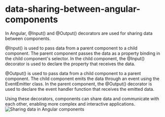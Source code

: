 # data-sharing-between-angular-components
In Angular, @Input() and @Output() decorators are used for sharing data between components.

@Input() is used to pass data from a parent component to a child component. The parent component passes the data as a property binding in the child component's selector. In the child component, the @Input() decorator is used to declare the property that receives the data.

@Output() is used to pass data from a child component to a parent component. The child component emits the data through an event using the EventEmitter class. In the parent component, the @Output() decorator is used to declare the event handler function that receives the emitted data.

Using these decorators, components can share data and communicate with each other, enabling more complex and interactive applications.
![Sharing data in Angular components](https://user-images.githubusercontent.com/114358610/224474671-8873b4f4-3839-46b3-abca-3e306d9d04d7.png)
